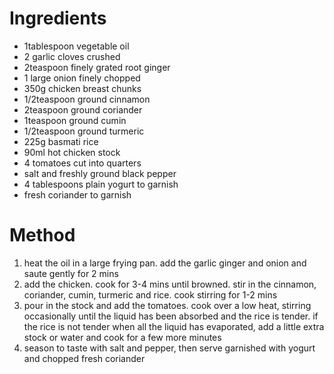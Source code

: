 # Ingredients

-   1tablespoon vegetable oil
-   2 garlic cloves crushed
-   2teaspoon finely grated root ginger
-   1 large onion finely chopped
-   350g chicken breast chunks
-   1/2teaspoon ground cinnamon
-   2teaspoon ground coriander
-   1teaspoon ground cumin
-   1/2teaspoon ground turmeric
-   225g basmati rice
-   90ml hot chicken stock
-   4 tomatoes cut into quarters
-   salt and freshly ground black pepper
-   4 tablespoons plain yogurt to garnish
-   fresh coriander to garnish

# Method

1.  heat the oil in a large frying pan. add the garlic ginger and onion and saute gently for 2 mins
2.  add the chicken. cook for 3-4 mins until browned. stir in the cinnamon, coriander, cumin, turmeric and rice. cook stirring for 1-2 mins
3.  pour in the stock and add the tomatoes. cook over a low heat, stirring occasionally until the liquid has been absorbed and the rice is tender. if the rice is not tender when all the liquid has evaporated, add a little extra stock or water and cook for a few more minutes
4.  season to taste with salt and pepper, then serve garnished with yogurt and chopped fresh coriander

